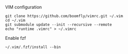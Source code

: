 VIM configuration

```
git clone https://github.com/boomfly/vimrc.git ~/.vim
cd ~/.vim
git submodule update --init --recursive --remote
echo "runtime .vimrc" > ~/.vimrc
```

Enable fzf

```
~/.vim/.fzf/install --bin
```
